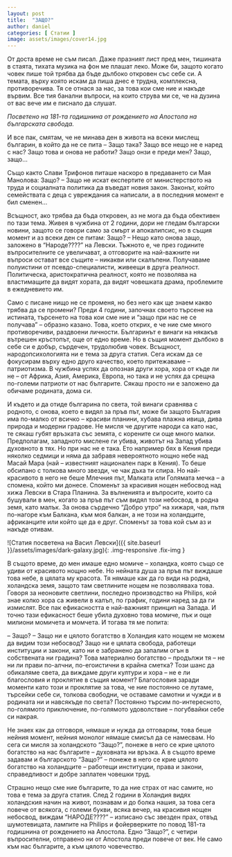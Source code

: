 ```yaml
---
layout: post
title:  "ЗАЩО?"
author: daniel
categories: [ Статии ]
image: assets/images/cover14.jpg
---
```


От доста време не съм писал. Даже празният лист пред мен, тишината в стаята, тихата музика на фон ме плашат леко. Може би, защото когато човек пише той трябва да бъде дълбоко откровен със себе си. А темата, върху която искам да пиша днес е трудна, комплексна, противоречива. Тя се отнася за нас, за това кои сме ние и накъде вървим. Все тия банални въпроси, на които струва ми се, че на дузина от вас вече им е писнало да слушат.

*Посветено на 181-та годишнина от рождението на Апостола на българската свобода.*

И все пак, смятам, че не минава ден в живота на всеки мислещ българин, в който да не се пита – Защо така? Защо все нещо не е наред с нас? Защо това и онова не работи? Защо онзи е преди мен? Защо, защо…

Също както Слави Трифонов питаше наскоро в предаването си Мая Манолова: Защо? – Защо не искат експертите от министерството на труда и социалната политика да въведат новия закон. Законът, който семействата с деца с увреждания са написали, а в последния момент е бил сменен…

Всъщност, ако трябва да бъда откровен, аз не мога да бъда обективен по тази тема. Живея в чужбина от 2 години, дори не гледам български новини, защото се говори само за смърт и апокалипсис, но в същия момент и аз всеки ден се питам: Защо? – Нещо като онова защо, заложено в “Народе????” на Левски. Тъжното е, че през годините въпросителните се увеличават, а отговорите на най-важните ни въпроси остават все същите – никакви или скалъпени. Получаваме полуистини от псевдо-специалисти, живеещи в друга реалност. Политическа, аристократична реалност, която не позволява на властимащите да видят хората, да видят човешката драма, проблемите в ежедневието им.

Само с писане нищо не се променя, но без него как ще знаем какво трябва да се промени? 
Преди 4 години, започнах своето търсене на истината, търсенето на това кои сме ние и “защо при нас не се получава” – образно казано. Това, което открих, е че ние сме много противоречиви, раздвоени личности. Българинът е винаги на някакъв вътрешен кръстопът, още от едно време. Но в същия момент дълбоко в себе си е добър, сърдечен, трудолюбив човек. Всъщност, народопсихологията ни е тема за друга статия. Сега искам да се фокусирам върху едно друго качество, което притежаваме – патриотизма. В чужбина успях да опозная други хора, хора от къде ли не – от Африка, Азия, Америка, Европа, но така и не успях да срещна по-големи патриоти от нас българите. Сякаш просто ни е заложено да обичаме родината, дома си.

И където и да отиде българина по света, той винаги сравнява с родното, с онова, което е видял за пръв път, може би защото България има по-малко от всичко – красиви планини, хубава плажна ивица, дива природа и модерни градове. Не мисля че другите народи са като нас, те сякаш губят връзката със земята, с корените си още много малки. Предполагам, западното мислене ги убива, животът на Запад убива духовното в тях. Но при нас не е така. Ето например бях в Кения преди няколко седмици и няма да забравя невероятното нощно небе над Масай Мара (най – известният национален парк в Кения). То беше обсипано с толкова много звезди, че чак дъха ти спира. Но най-красивото в него не беше Млечния път, Малката или Голямата мечка – а спомена, който ми донесе. Споменът за красивия нощен небосвод над хижа Левски в Стара Планина. За вълненията и въпросите, които са бушували в мен, когато за пръв път съм видял този небосвод, в родна земя, като малък. За онова сърдечно “Добро утро” на хижаря, чая, пътя по-нагоре към Балкана, към моя балкан, а не този на холандците, африканците или който ще да е друг. Споменът за това кой съм аз и накъде отивам.

 

![Статия посветена на Васил Левски]({{ site.baseurl }}/assets/images/dark-galaxy.jpg){: .img-responsive .fix-img }

 
В същото време, до мен имаше едно момиче – холандка, която също се удиви от красивото нощно небе. Но нейната душа за пръв път виждаше това небе, в цялата му красота. Тя нямаше как да го види на родна, холандска земя, защото там светлините нощем не позволяваха това. Говоря за неоновите светлини, последно производство на Philips, кой знае колко хора са живели в калъп, по график, години наред за да ги измислят. Все пак ефикасността е най-важният принцип на Запада. И точно тази ефикасност беше убила духовно това момиче, пък и още милиони момичета и момчета. И тогава тя ме попита:

– Защо? – Защо ни е цялото богатство в Холандия като нощем не можем да видим този небосвод? Защо ни е цялата свобода, работещи институции и закони, като ни е забранено да запалим огън в собствената ни градина? Това материално богатство – продължи тя – не ни ли прави по-алчни, по-егоистични в крайна сметка? Този шанс да обикаляме света, да виждаме други култури и хора – не е ли благословия и проклятие в същия момент? Благословия заради моменти като този и проклятие за това, че ние постоянно се лутаме, търсейки себе си, толкова свободни, че оставаме самотни и чужди и в родината ни и навсякъде по света? Постоянно търсим по-интересното, по-голямото приключение, по-голямото удоволствие – погубвайки себе си накрая.

Не знаех как да отговоря, нямаше и нужда да отговарям, това беше нейния момент, нейния монолог нямаше смисъл да се намесвам. Но сега си мисля за холандското “Защо?”, понеже в него се крие цялото богатство на нас българите – духовната ни връзка. А в същото време задавам и българското “Защо?” – понеже в него се крие цялото богатство на холандците – работещи институции, права и закони, справедливост и добре заплатен човешки труд.

Страшно нещо сме ние българите, то да ние страх от нас самите, но това е тема за друга статия. След 2 години в Холандия видях холандския начин на живот, познавам и до болка нашия, за това сега повече от всякога, с големи букви, всяка вечер, на красивия нощен небосвод, виждам “НАРОДЕ????” – изписано със звезден прах, отвъд шумотевицата, лампите на Philips и фойерверките по повод 181-та годишнина от рождението на Апостола. Едно “Защо?”, с четири въпросителни, отправено ни от Апостола преди повече от век. Не само към нас българите, а към цялото човечество.